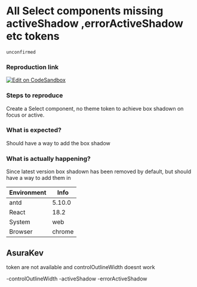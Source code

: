 # All Select components missing activeShadow ,errorActiveShadow etc tokens

`unconfirmed`

### Reproduction link

[![Edit on CodeSandbox](https://codesandbox.io/static/img/play-codesandbox.svg)](https://codesandbox.io/s/qnlkcn)

### Steps to reproduce

Create a Select component, no theme token to achieve box shadown on focus or active.

### What is expected?

Should have a way to add the box shadow

### What is actually happening?

Since latest version box shadown has been removed by default, but should have a way to add them in

| Environment | Info   |
| ----------- | ------ |
| antd        | 5.10.0 |
| React       | 18.2   |
| System      | web    |
| Browser     | chrome |

<!-- generated by ant-design-issue-helper. DO NOT REMOVE -->

## AsuraKev

token are not available and controlOutlineWidth doesnt work

-controlOutlineWidth
-activeShadow
-errorActiveShadow
